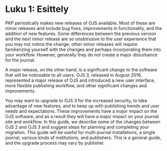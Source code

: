 # Luku 1: Esittely

PKP periodically makes new releases of OJS available. Most of these are minor releases and include bug fixes, improvements in functionality, and the addition of new features. Some differences between the previous version and the next minor release are so unobtrusive to the user experience that you may not notice the change; other minor releases will require familiarizing yourself with the changes and perhaps incorporating them into your workflow. However, generally they do not create a major disturbance for the journal.

A major release, on the other hand, is a significant change to the software that will be noticeable to all users. OJS 3, released in August 2016, represented a major release of OJS and introduced a new user interface, more flexible publishing workflow, and other significant changes and improvements.

You may want to upgrade to OJS 3 for the increased security, to take advantage of new features, and to keep up with publishing trends and user needs and expectations. These improvements have a major impact on the OJS software, and as a result they will have a major impact on your journal site and workflow. In this guide, we describe some of the changes between OJS 2 and OJS 3 and suggest steps for planning and completing your migration. This guide will be useful for multi-journal installations, a single journal, various kinds of institutions, and publishers. This is a general guide, and the upgrade process may vary by publisher.
